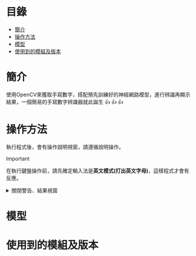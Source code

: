 # 目錄
- [簡介](#簡介)
- [操作方法](#操作方法)
- [模型](#模型)
- [使用到的模組及版本](#使用到的模組及版本)
# 簡介
使用OpenCV來獲取手寫數字，搭配預先訓練好的神經網路模型，進行辨識再顯示結果，一個簡易的手寫數字辨識器就此誕生 :+1: :+1: :+1:
# 操作方法
執行程式後，會有操作說明視窗，請遵循說明操作。 
> [!IMPORTANT]
> 在執行鍵盤操作前，請先確定輸入法是**英文模式(打出英文字母)**，這樣程式才會有反應。
<details>
<summary>關閉警告、結果視窗</summary>
有兩種方法:  
  1.右上角的X按鈕。  
  2.按下任意建**(建議使用這種方法)**。  
使用方法1的話，所有選項皆**必須按下2次程式才會有反應，因此建議使用方法2!!!!!!!**
</details>


# 模型

# 使用到的模組及版本
